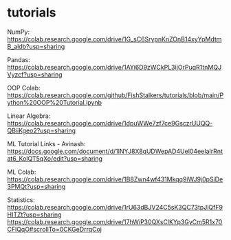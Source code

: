 # tutorials

NumPy: https://colab.research.google.com/drive/1G_sC6SrypnKnZOnB14xyYpMdtmB_aldb?usp=sharing

Pandas: https://colab.research.google.com/drive/1AYi6D9zWCkPL3ijOrPuqR1tnMQJVyzcf?usp=sharing

OOP Colab: https://colab.research.google.com/github/FishStalkers/tutorials/blob/main/Python%20OOP%20Tutorial.ipynb

Linear Algebra: https://colab.research.google.com/drive/1dpuWWe7zf7ce9GsczrUUQQ-QBiiKgeo2?usp=sharing


ML Tutorial Links - Avinash: https://docs.google.com/document/d/1lNYJ8X8qUDWepAD4Uel04eeIaIrRntat6_KolQT5qXo/edit?usp=sharing

ML Colab: https://colab.research.google.com/drive/1B8Zwn4wf431Mkqq9iWJ9j0pSiDe3PMQt?usp=sharing

Statistics: https://colab.research.google.com/drive/1rU63dBJV24C5sK3QC73tpJlQfF9HITZt?usp=sharing
https://colab.research.google.com/drive/17hWiP30QXsClKYp3GyCm5R1x70CFlQqO#scrollTo=0CKGeDrrqCoj
